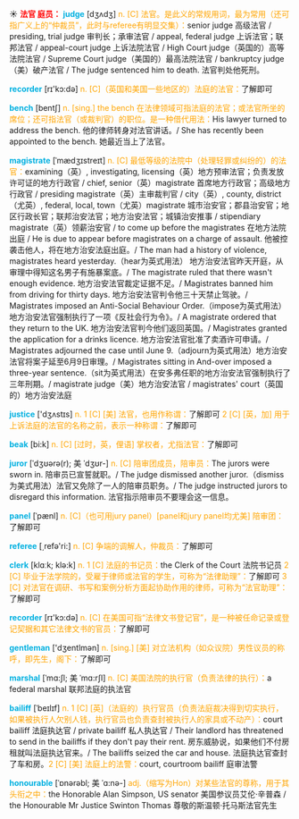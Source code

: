 ☀ <font color="red">**法官 庭员：**</font>
<font color="sky blue">**judge**</font> [dӡʌdӡ] 
<font color="orange">n. [C] 法官。是此义的常规用词，最为常用（还可指广义上的“仲裁员”，此时与referee有明显交集）：</font>senior judge 高级法官 / presiding, trial judge 审判长；承审法官 / appeal, federal judge 上诉法官；联邦法官 / appeal-court judge 上诉法院法官 / High Court judge（英国的）高等法院法官 / Supreme Court judge（美国的）最高法院法官 / bankruptcy judge（美）破产法官 / The judge sentenced him to death. 法官判处他死刑。

<font color="sky blue">**recorder**</font> [rɪ'kɔ:də] 
<font color="orange">n. [C]（英国和美国一些地区的）法庭的法官：</font>了解即可 

<font color="sky blue">**bench**</font> [bentʃ] 
<font color="orange">n. [sing.] the bench 在法律领域可指法庭的法官；或法官所坐的席位；还可指法官（或裁判官）的职位。是一种借代用法：</font>His lawyer turned to address the bench. 他的律师转身对法官讲话。/ She has recently been appointed to the bench. 她最近当上了法官。
           
<font color="sky blue">**magistrate**</font> [ˈmædʒɪstreɪt]
<font color="orange">n. [C] 最低等级的法院中（处理轻罪或纠纷的）的法官：</font>examining（英）, investigating, licensing（英）地方预审法官；负责发放许可证的地方行政官 / chief, senior（英）magistrate 首席地方行政官；高级地方行政官 / presiding magistrate（英）主审裁判官 / city（英）, county, district（尤英）, federal, local, town（尤英）magistrate 城市治安官；郡县治安官；地区行政长官；联邦治安法官；地方治安法官；城镇治安推事 / stipendiary magistrate（英）领薪治安官 / to come up before the magistrates 在地方法院出庭 / He is due to appear before magistrates on a charge of assault. 他被控袭击他人，将在地方治安法庭出庭。/ The man had a history of violence, magistrates heard yesterday.（hear为英式用法） 地方治安法官昨天开庭，从审理中得知这名男子有施暴案底。/ The magistrate ruled that there wasn't enough evidence. 地方治安法官裁定证据不足。/ Magistrates banned him from driving for thirty days. 地方治安法官判令他三十天禁止驾驶。/ Magistrates imposed an Anti-Social Behaviour Order.（impose为英式用法）地方治安法官强制执行了一项《反社会行为令》。/ A magistrate ordered that they return to the UK. 地方治安法官判今他们返回英国。/ Magistrates granted the application for a drinks licence. 地方治安法官批准了卖酒许可申请。/ Magistrates adjourned the case until June 9.（adjourn为英式用法）地方治安法官将案子延至6月9日审理。/ Magistrates sitting in And-over imposed a three-year sentence.（sit为英式用法）在安多弗任职的地方治安法官强制执行了三年刑期。/ magistrate judge（美）地方治安法官 / magistrates' court（英国的）地方治安法庭

<font color="sky blue">**justice**</font> ['dӡʌstɪs] 
<font color="orange">n. 1 [C] [美] 法官，也用作称谓：</font>了解即可 <font color="orange">2 [C] [英，加] 用于上诉法庭的法官的名称之前，表示一种称谓：</font>了解即可
                            
<font color="sky blue">**beak**</font> [bi:k]
<font color="orange">n. [C] [过时，英，俚语] 掌权者，尤指法官：</font>了解即可

<font color="sky blue">**juror**</font> [ˈdʒʊərə(r); 美 ˈdʒʊr-]
<font color="orange">n. [C] 陪审团成员，陪审员：</font>The jurors were sworn in. 陪审员已宣誓就职。/ The judge dismissed another juror.（dismiss为美式用法）法官又免除了一人的陪审员职务。/ The judge instructed jurors to disregard this information. 法官指示陪审员不要理会这一信息。

<font color="sky blue">**panel**</font> [ˈpænl]
<font color="orange">n. [C]（也可用jury panel）[panel和jury panel均尤美] 陪审团：</font>了解即可

<font color="sky blue">**referee**</font> [͵refə'ri:] 
<font color="orange">n. [C] 争端的调解人，仲裁员：</font>了解即可

<font color="sky blue">**clerk**</font> [klɑːk; klə:k] 
<font color="orange">n. 1 [C] 法庭的书记员：</font>the Clerk of the Court 法院书记员 <font color="orange">2 [C] 毕业于法学院的，受雇于律师或法官的学生，可称为“法律助理”：</font>了解即可 <font color="orange">3 [C] 对法官在调研、书写和案例分析方面起协助作用的律师，可称为“法官助理”：</font>了解即可

<font color="sky blue">**recorder**</font> [rɪ'kɔ:də] 
<font color="orange">n. [C] 在美国可指“法律文书登记官”，是一种被任命记录或登记契据和其它法律文书的官员：</font>了解即可

<font color="sky blue">**gentleman**</font> ['dӡentlmən] 
<font color="orange">n. [sing.] [美] 对立法机构（如众议院）男性议员的称呼，即先生，阁下：</font>了解即可
           
<font color="sky blue">**marshal**</font> [ˈmɑ:ʃl; 美 ˈmɑ:rʃl]
<font color="orange">n. [C] 美国法院的执行官（负责法律的执行）：</font>a federal marshal 联邦法庭的执法官
  
<font color="sky blue">**bailiff**</font> [ˈbeɪlɪf]
<font color="orange">n. 1 [C] [英]（法庭的）执行官员（负责法庭裁决得到切实执行，如果被执行人欠别人钱，执行官员也负责查封被执行人的家具或不动产）：</font>court bailiff 法庭执达官 / private bailiff 私人执达官 / Their landlord has threatened to send in the bailiffs if they don't pay their rent. 房东威胁说，如果他们不付房租就叫法庭执达官来。/ The bailiffs seized the car and house. 法庭执达官查封了车和房。<font color="orange">2 [C] [美] 法庭上的法警：</font>court, courtroom bailiff 庭审法警

<font color="sky blue">**honourable**</font> [ˈɒnərəbl; 美 ˈɑ:nə-]
<font color="orange">adj.（缩写为Hon）对某些法官的尊称，用于其头衔之中：</font>the Honorable Alan Simpson, US senator 美国参议员艾伦·辛普森 / the Honourable Mr Justice Swinton Thomas 尊敬的斯温顿·托马斯法官先生

